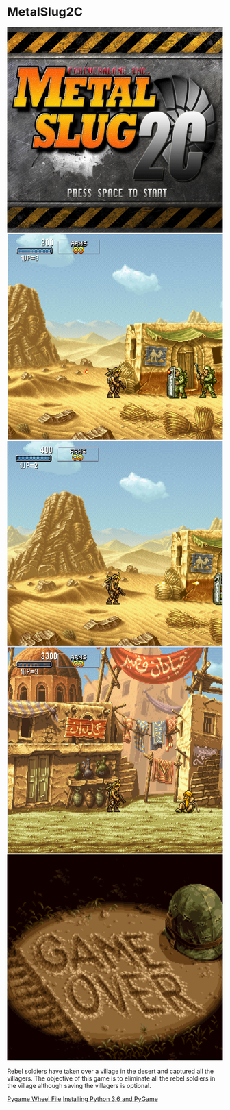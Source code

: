 # MetalSlug2C
<img src="https://github.com/azheng9096/MetalSlug2C/blob/master/Game%20Plan/MS_Title_Screen.png" width="640" height="480">
<img src="https://github.com/azheng9096/MetalSlug2C/blob/master/Game%20Plan/MetalSlug2CScreenCapture1.PNG" width="640" height="480">
<img src="https://github.com/azheng9096/MetalSlug2C/blob/master/Game%20Plan/MetalSlug2CScreenCapture2.PNG" width="640" height="480">
<img src="https://github.com/azheng9096/MetalSlug2C/blob/master/Game%20Plan/MetalSlug2CScreenCapture3.PNG" width="640" height="480">
<img src="https://github.com/azheng9096/MetalSlug2C/blob/master/Game%20Plan/MS_Game_Over_Screen.png" width="640" height="480">
<p>Rebel soldiers have taken over a village in the desert and captured all the villagers. The objective of this game is to eliminate all the rebel soldiers in the village although saving the villagers is optional.</p>

<a href= "http://www.lfd.uci.edu/~gohlke/pythonlibs/#pygame" >Pygame Wheel File</a>
<a href= "ttps://youtu.be/_GikMdhAhv0">Installing Python 3.6 and PyGame</a>
